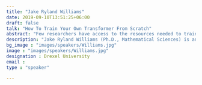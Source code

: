 ```yaml
---
title: "Jake Ryland Williams"
date: 2019-09-10T13:51:25+06:00
draft: false
talk: "How To Train Your Own Transformer From Scratch"
abstract: "Few researchers have access to the resources needed to train the state-of-the-art language models (LMs) used in cutting-edge technologies. Processing 'big data' over computational frameworks and expensive GPUs, there are substantial environmental implications: in 2019, one team of researchers estimated that 626,000 pounds of carbon dioxide were produced from the costs associated to producing one model’s parameters (GPT-2's)—the lifetime emissions of approximately five cars. Its developers, OpenAI, reported in 2018 that 'since 2012, the amount of compute used in the largest AI training runs has been increasing exponentially with a 3.4-month doubling time'. After OpenAI released GPT-3 in 2021, a report estimated that by using '10,000 GPUs and 400 gigabits per second of network connectivity per server', the months it took to process '45 Terabytes of text data from all over the internet means that 'GPT-3 could have easily cost 10 or 20 million dollars to train'. Staring down this trend in 2018, OpenAI even suggested: it’s worth preparing for the implications of systems far outside today's capabilities'. We will demonstrate a system intended to fill this profound need with a hyper-efficient, closed-form NLP framework that relieves the costs of developing NLP tools by eliminating the need for backpropagation, and resolves model opacity via interpretable procedures for dimensionality reduction and positional encoding, as well as for pre-training and fine-tuning. Abstracting the salient features of a modern transformer—and methods for parallelized pre-computation of zeroth-order models—our key achievement has been the elimination of backpropagation from training processes: we compute the points towards which gradients descend. Demonstrating this, our prototype—It’s a Machine and Natural Language Model (IaMaN-LM)—applies the closed-form solution to the naïve Bayesian model of co-occurrence: Word2Vec’s softmax-optimized skip-gram objective. As a nuclear engineer may set the dimensions of a charge, our proposed theory sets the parameters of an LM without testing every 'bomb' between a random guess and the target performance. By demonstrating tools released to perform hyper-efficient NLP, we hope to enable developers to leverage limited resources and train their own transformers from scratch, with both sharper resolution and smaller resource requirements. Software will be release in October 2022 here: https://github.com/jakerylandwilliams/IaMaN/"
description: "Jake Ryland Williams (Ph.D., Mathematical Sciences) is an Associate Professor of Information Science at Drexel University and a developer of its Graduate Data Science Program. Dr. Williams is PI of the Computational Open Data Exploration and Design (CODED) laboratory, which engineers openly-available, web-based data sets of high scientific value, alongside work on information theoretic foundations that advance the development of machine learning algorithms."
bg_image : "images/speakers/Williams.jpg"
image : "images/speakers/Williams.jpg"
designation : Drexel University
email : 
type : "speaker"

---
```


